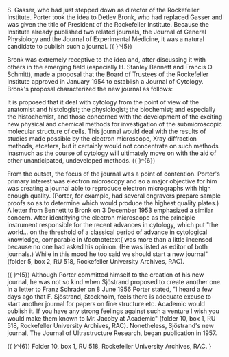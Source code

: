 S. Gasser, who had just stepped down as director of the Rockefeller Institute. Porter took the idea to Detlev Bronk, who had replaced Gasser and was given the title of President of the Rockefeller Institute. Because the Institute already published two related journals, the Journal of General Physiology and the Journal of Experimental Medicine, it was a natural candidate to publish such a journal. \({ }^{5}\)

Bronk was extremely receptive to the idea and, after discussing it with others in the emerging field (especially H. Stanley Bennett and Francis O. Schmitt), made a proposal that the Board of Trustees of the Rockefeller Institute approved in January 1954 to establish a Journal of Cytology. Bronk's proposal characterized the new journal as follows:

It is proposed that it deal with cytology from the point of view of the anatomist and histologist; the physiologist; the biochemist; and especially the histochemist, and those concerned with the development of the exciting new physical and chemical methods for investigation of the submicroscopic molecular structure of cells. This journal would deal with the results of studies made possible by the electron microscope, Xray diffraction methods, etcetera, but it certainly would not concentrate on such methods inasmuch as the course of cytology will ultimately move on with the aid of other unanticipated, undeveloped methods. \({ }^{6}\)

From the outset, the focus of the journal was a point of contention. Porter's primary interest was electron microscopy and so a major objective for him was creating a journal able to reproduce electron micrographs with high enough quality. (Porter, for example, had several engravers prepare sample proofs so as to determine which would produce the highest quality plates.) A letter from Bennett to Bronk on 3 December 1953 emphasized a similar concern. After identifying the electron microscope as the principle instrument responsible for the recent advances in cytology, which put "the world... on the threshold of a classical period of advance in cytological knowledge, comparable in
\footnotetext{
was more than a little incensed because no one had asked his opinion. (He was listed as editor of both journals.) While in this mood he too said we should start a new journal" (folder 5, box 2, RU 518, Rockefeller University Archives, RAC).

\({ }^{5}\) Although Porter committed himself to the creation of his new journal, he was not so kind when Sjöstrand proposed to create another one. In a letter to Franz Schrader on 8 June 1956 Porter stated, "I heard a few days ago that F. Sjöstrand, Stockholm, feels there is adequate excuse to start another journal for papers on fine structure etc. Academic would publish it. If you have any strong feelings against such a venture I wish you would make them known to Mr. Jacoby at Academic" (folder 10, box 1, RU 518, Rockefeller University Archives, RAC). Nonetheless, Sjöstrand's new journal, The Journal of Ultrastructure Research, began publication in 1957.

\({ }^{6}\) Folder 10, box 1, RU 518, Rockefeller University Archives, RAC.
}